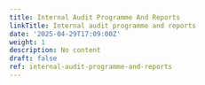 ```yaml
---
title: Internal Audit Programme And Reports
linkTitle: Internal audit programme and reports
date: '2025-04-29T17:09:00Z'
weight: 1
description: No content
draft: false
ref: internal-audit-programme-and-reports
---
```


